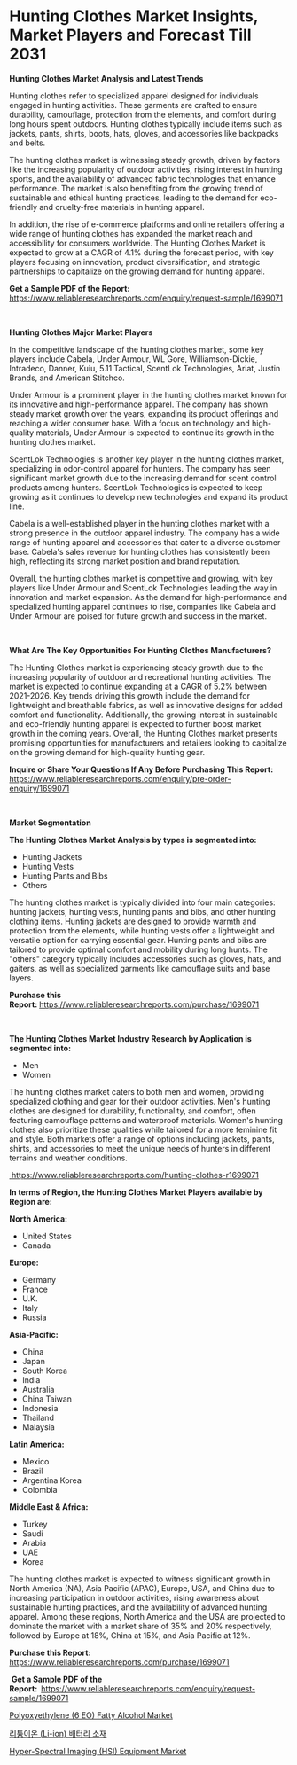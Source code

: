 <p><h1>Hunting Clothes Market Insights, Market Players and Forecast Till 2031</h1></p><p><strong>Hunting Clothes Market Analysis and Latest Trends</strong></p>
<p><p>Hunting clothes refer to specialized apparel designed for individuals engaged in hunting activities. These garments are crafted to ensure durability, camouflage, protection from the elements, and comfort during long hours spent outdoors. Hunting clothes typically include items such as jackets, pants, shirts, boots, hats, gloves, and accessories like backpacks and belts.</p><p>The hunting clothes market is witnessing steady growth, driven by factors like the increasing popularity of outdoor activities, rising interest in hunting sports, and the availability of advanced fabric technologies that enhance performance. The market is also benefiting from the growing trend of sustainable and ethical hunting practices, leading to the demand for eco-friendly and cruelty-free materials in hunting apparel.</p><p>In addition, the rise of e-commerce platforms and online retailers offering a wide range of hunting clothes has expanded the market reach and accessibility for consumers worldwide. The Hunting Clothes Market is expected to grow at a CAGR of 4.1% during the forecast period, with key players focusing on innovation, product diversification, and strategic partnerships to capitalize on the growing demand for hunting apparel.</p></p>
<p><strong>Get a Sample PDF of the Report:&nbsp;</strong> <a href="https://www.reliableresearchreports.com/enquiry/request-sample/1699071">https://www.reliableresearchreports.com/enquiry/request-sample/1699071</a></p>
<p>&nbsp;</p>
<p><strong>Hunting Clothes Major Market Players</strong></p>
<p><p>In the competitive landscape of the hunting clothes market, some key players include Cabela, Under Armour, WL Gore, Williamson-Dickie, Intradeco, Danner, Kuiu, 5.11 Tactical, ScentLok Technologies, Ariat, Justin Brands, and American Stitchco.</p><p>Under Armour is a prominent player in the hunting clothes market known for its innovative and high-performance apparel. The company has shown steady market growth over the years, expanding its product offerings and reaching a wider consumer base. With a focus on technology and high-quality materials, Under Armour is expected to continue its growth in the hunting clothes market.</p><p>ScentLok Technologies is another key player in the hunting clothes market, specializing in odor-control apparel for hunters. The company has seen significant market growth due to the increasing demand for scent control products among hunters. ScentLok Technologies is expected to keep growing as it continues to develop new technologies and expand its product line.</p><p>Cabela is a well-established player in the hunting clothes market with a strong presence in the outdoor apparel industry. The company has a wide range of hunting apparel and accessories that cater to a diverse customer base. Cabela's sales revenue for hunting clothes has consistently been high, reflecting its strong market position and brand reputation.</p><p>Overall, the hunting clothes market is competitive and growing, with key players like Under Armour and ScentLok Technologies leading the way in innovation and market expansion. As the demand for high-performance and specialized hunting apparel continues to rise, companies like Cabela and Under Armour are poised for future growth and success in the market.</p></p>
<p>&nbsp;</p>
<p><strong>What Are The Key Opportunities For Hunting Clothes Manufacturers?</strong></p>
<p><p>The Hunting Clothes market is experiencing steady growth due to the increasing popularity of outdoor and recreational hunting activities. The market is expected to continue expanding at a CAGR of 5.2% between 2021-2026. Key trends driving this growth include the demand for lightweight and breathable fabrics, as well as innovative designs for added comfort and functionality. Additionally, the growing interest in sustainable and eco-friendly hunting apparel is expected to further boost market growth in the coming years. Overall, the Hunting Clothes market presents promising opportunities for manufacturers and retailers looking to capitalize on the growing demand for high-quality hunting gear.</p></p>
<p><strong>Inquire or Share Your Questions If Any Before Purchasing This Report:</strong> <a href="https://www.reliableresearchreports.com/enquiry/pre-order-enquiry/1699071">https://www.reliableresearchreports.com/enquiry/pre-order-enquiry/1699071</a></p>
<p>&nbsp;</p>
<p><strong>Market Segmentation</strong></p>
<p><strong>The Hunting Clothes Market Analysis by types is segmented into:</strong></p>
<p><ul><li>Hunting Jackets</li><li>Hunting Vests</li><li>Hunting Pants and Bibs</li><li>Others</li></ul></p>
<p><p>The hunting clothes market is typically divided into four main categories: hunting jackets, hunting vests, hunting pants and bibs, and other hunting clothing items. Hunting jackets are designed to provide warmth and protection from the elements, while hunting vests offer a lightweight and versatile option for carrying essential gear. Hunting pants and bibs are tailored to provide optimal comfort and mobility during long hunts. The "others" category typically includes accessories such as gloves, hats, and gaiters, as well as specialized garments like camouflage suits and base layers.</p></p>
<p><strong>Purchase this Report:&nbsp;</strong><a href="https://www.reliableresearchreports.com/purchase/1699071">https://www.reliableresearchreports.com/purchase/1699071</a></p>
<p>&nbsp;</p>
<p><strong>The Hunting Clothes Market Industry Research by Application is segmented into:</strong></p>
<p><ul><li>Men</li><li>Women</li></ul></p>
<p><p>The hunting clothes market caters to both men and women, providing specialized clothing and gear for their outdoor activities. Men's hunting clothes are designed for durability, functionality, and comfort, often featuring camouflage patterns and waterproof materials. Women's hunting clothes also prioritize these qualities while tailored for a more feminine fit and style. Both markets offer a range of options including jackets, pants, shirts, and accessories to meet the unique needs of hunters in different terrains and weather conditions.</p></p>
<p><a href="https://www.reliableresearchreports.com/hunting-clothes-r1699071">&nbsp;https://www.reliableresearchreports.com/hunting-clothes-r1699071</a></p>
<p><strong>In terms of Region, the Hunting Clothes Market Players available by Region are:</strong></p>
<p>
    <p> <strong> North America: </strong>
        <ul>
            <li>United States</li>
            <li>Canada</li>
        </ul>
        </p> 
    <p> <strong> Europe: </strong>
        <ul>
            <li>Germany</li>
            <li>France</li>
            <li>U.K.</li>
            <li>Italy</li>
            <li>Russia</li>
        </ul>
        </p> 
    <p> <strong> Asia-Pacific: </strong>
        <ul>
            <li>China</li>
            <li>Japan</li>
            <li>South Korea</li>
            <li>India</li>
            <li>Australia</li>
            <li>China Taiwan</li>
            <li>Indonesia</li>
            <li>Thailand</li>
            <li>Malaysia</li>
        </ul>
        </p> 
    <p> <strong> Latin America: </strong>
        <ul>
            <li>Mexico</li>
            <li>Brazil</li>
            <li>Argentina Korea</li>
            <li>Colombia</li>
        </ul>
        </p> 
    <p> <strong> Middle East & Africa: </strong>
        <ul>
            <li>Turkey</li>
            <li>Saudi</li>
            <li>Arabia</li>
            <li>UAE</li>
            <li>Korea</li>
        </ul>
    </p>
    </p>
<p><p>The hunting clothes market is expected to witness significant growth in North America (NA), Asia Pacific (APAC), Europe, USA, and China due to increasing participation in outdoor activities, rising awareness about sustainable hunting practices, and the availability of advanced hunting apparel. Among these regions, North America and the USA are projected to dominate the market with a market share of 35% and 20% respectively, followed by Europe at 18%, China at 15%, and Asia Pacific at 12%.</p></p>
<p><strong>Purchase this Report: </strong><a href="https://www.reliableresearchreports.com/purchase/1699071">https://www.reliableresearchreports.com/purchase/1699071</a></p>
<p>&nbsp;<strong>Get a Sample PDF of the Report:&nbsp;&nbsp;</strong><a href="https://www.reliableresearchreports.com/enquiry/request-sample/1699071">https://www.reliableresearchreports.com/enquiry/request-sample/1699071</a></p>
<p><strong></strong></p>
<p><p><a href="https://github.com/bmorecock/Market-Research-Report-List-3/blob/main/polyoxyethylene-6-eo-fatty-alcohol-market.md">Polyoxyethylene (6 EO) Fatty Alcohol Market</a></p><p><a href="https://github.com/vsckjg50460/Market-Research-Report-List-2/blob/main/4611909146936.md">리튬이온 (Li-ion) 배터리 소재</a></p><p><a href="https://view.publitas.com/reportprime-1/global-hyper-spectral-imaging-hsi-equipment-market-size-share-analysis-by-product-type-by-application-by-region-forecasts-2024-2031/">Hyper-Spectral Imaging (HSI) Equipment Market</a></p></p>